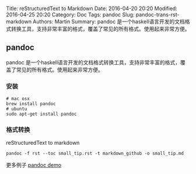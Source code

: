 Title: reStructuredText to Markdown
Date: 2016-04-20 20:20
Modified: 2016-04-25 20:20
Category: Doc
Tags: pandoc
Slug: pandoc-trans-rst-markdown
Authors: Martin
Summary: pandoc 是一个haskell语言开发的文档格式转换工具，支持非常丰富的格式，覆盖了常见的所有格式。使用起来非常方便。

## pandoc

pandoc 是一个haskell语言开发的文档格式转换工具，支持非常丰富的格式，覆盖了常见的所有格式。使用起来非常方便。

### 安装
```shell
# mac osx
brew install pandoc
# ubuntu
sudo apt-get install pandoc
```

### 格式转换
reStructuredText to markdown

```shell
pandoc -f rst --toc small_tip.rst -t markdown_github -o small_tip.md
```

更多例子
[pandoc demo](http://pandoc.org/demos.html)

